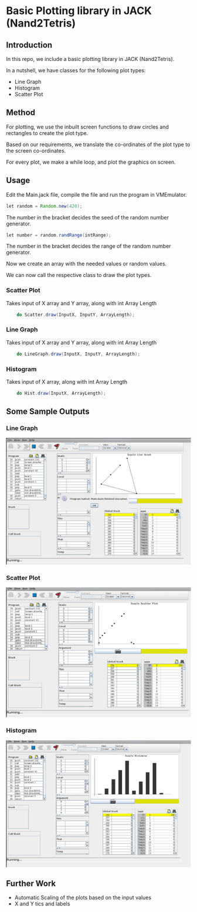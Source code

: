 # Basic Plotting library in JACK (Nand2Tetris)

## Introduction

In this repo, we include a basic plotting library in JACK (Nand2Tetris).

In a nutshell, we have classes for the following plot types:

* Line Graph
* Histogram
* Scatter Plot

## Method

For plotting, we use the inbuilt screen functions to draw circles and rectangles to create the plot type.

Based on our requirements, we translate the co-ordinates of the plot type to the screen co-ordinates.

For every plot, we make a while loop, and plot the graphics on screen.

## Usage

Edit the Main.jack file, compile the file and run the program in VMEmulator.

```java
let random = Random.new(420);
```

The number in the bracket decides the seed of the random number generator.

```java
let number = random.randRange(intRange);
```

The number in the bracket decides the range of the random number generator.

Now we create an array with the needed values or random values.

We can now call the respective class to draw the plot types.

### Scatter Plot

Takes input of X array and Y array, along with int Array Length

```java
    do Scatter.draw(InputX, InputY, ArrayLength);
```

### Line Graph

Takes input of X array and Y array, along with int Array Length

```java
    do LineGraph.draw(InputX, InputY, ArrayLength);
```

### Histogram

Takes input of X array, along with int Array Length

```java
    do Hist.draw(InputX, ArrayLength);
```

## Some Sample Outputs

### Line Graph

![](assets/20220716_215033_image.png)

### Scatter Plot

![](assets/20220716_220014_image.png)

### Histogram


![](assets/20220716_220101_image.png)


## Further Work

* Automatic Scaling of the plots based on the input values
* X and Y tics and labels
